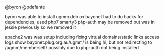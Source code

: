 @byron @pdefante

byron was able to install ugmm.deb on bayonet
had to do hacks for dependencies, used php7 smarty3
php-auth may be removed but was in jessie previously so we removed it

apache2 was was setup including fixing virtual domains/static links
access logs show bayonet.plug.org.au/ugmm/ is being hi, but not redirecting to
/ugmm/memberself/
possibly due to php-auth not being installed



